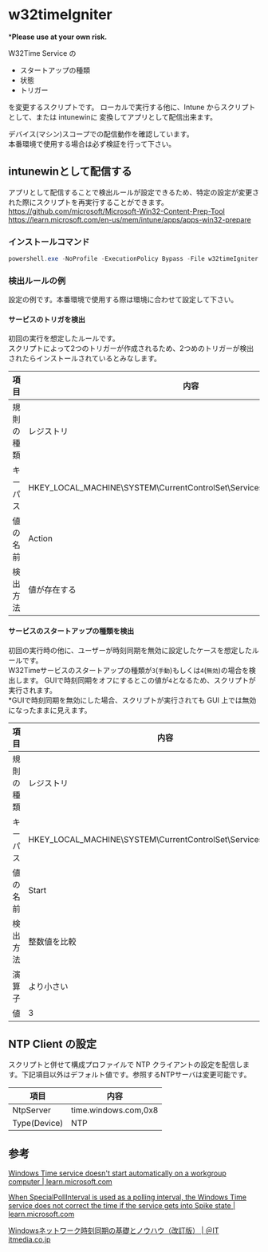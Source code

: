 # w32timeIgniter

***Please use at your own risk.**

W32Time Service の
- スタートアップの種類
- 状態
- トリガー

を変更するスクリプトです。
ローカルで実行する他に、Intune からスクリプトとして、または intunewinに 変換してアプリとして配信出来ます。

デバイス(マシン)スコープでの配信動作を確認しています。<br>
本番環境で使用する場合は必ず検証を行って下さい。

## intunewinとして配信する

アプリとして配信することで検出ルールが設定できるため、特定の設定が変更された際にスクリプトを再実行することができます。
https://github.com/microsoft/Microsoft-Win32-Content-Prep-Tool<br>
https://learn.microsoft.com/en-us/mem/intune/apps/apps-win32-prepare

### インストールコマンド

```powershell
powershell.exe -NoProfile -ExecutionPolicy Bypass -File w32timeIgniter.ps1
```

### 検出ルールの例

設定の例です。本番環境で使用する際は環境に合わせて設定して下さい。

#### サービスのトリガを検出

初回の実行を想定したルールです。<br>
スクリプトによって2つのトリガーが作成されるため、2つめのトリガーが検出されたらインストールされているとみなします。

|項目|内容|
|-|-|
|規則の種類|レジストリ|
|キーパス|HKEY_LOCAL_MACHINE\SYSTEM\CurrentControlSet\Services\W32Time\TriggerInfo\1|
|値の名前|Action|
|検出方法|値が存在する|

#### サービスのスタートアップの種類を検出

初回の実行時の他に、ユーザーが時刻同期を無効に設定したケースを想定したルールです。<br>
W32Timeサービスのスタートアップの種類が`3`(`手動`)もしくは`4`(`無効`)の場合を検出します。
GUIで時刻同期をオフにするとこの値が`4`となるため、スクリプトが実行されます。<br>
*GUIで時刻同期を無効にした場合、スクリプトが実行されても GUI 上では無効になったままに見えます。

|項目|内容|
|-|-|
|規則の種類|レジストリ|
|キーパス|HKEY_LOCAL_MACHINE\SYSTEM\CurrentControlSet\Services\W32Time|
|値の名前|Start|
|検出方法|整数値を比較|
|演算子|より小さい|
|値|3|

## NTP Client の設定

スクリプトと併せて構成プロファイルで NTP クライアントの設定を配信します。下記項目以外はデフォルト値です。参照するNTPサーバは変更可能です。

|項目|内容|
|-|-|
| NtpServer| time.windows.com,0x8|
| Type(Device)|NTP|

## 参考

[Windows Time service doesn't start automatically on a workgroup computer | learn.microsoft.com ](https://learn.microsoft.com/en-us/troubleshoot/windows-client/active-directory/w32time-not-start-on-workgroup)

[When SpecialPollInterval is used as a polling interval, the Windows Time service does not correct the time if the service gets into Spike state | learn.microsoft.com ](https://learn.microsoft.com/en-us/troubleshoot/windows-server/active-directory/specialpollinterval-polling-interval-time-service-not-correct)

[Windowsネットワーク時刻同期の基礎とノウハウ（改訂版） | ＠IT itmedia.co.jp](https://atmarkit.itmedia.co.jp/ait/articles/1205/17/news135_2.html)

